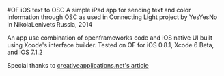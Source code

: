 #OF iOS text to OSC
A simple iPad app for sending text and color information through OSC as used in Connecting Light project by YesYesNo in NikolaLenivets Russia, 2014   
  
An app use combination of openframeworks code and iOS native UI built using Xcode's interface builder.  Tested on OF for iOS 0.8.1, Xcode 6 Beta, and iOS 7.1.2  

Special thanks to [creativeapplications.net's article](http://www.creativeapplications.net/iphone/integrating-native-uikit-to-your-existing-openframeworks-ios-project/)

